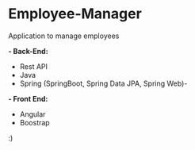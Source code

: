 # Employee-Manager

Application to manage employees

**- Back-End:**
- Rest API
- Java
- Spring (SpringBoot, Spring Data JPA, Spring Web)- 

**- Front End:**
- Angular
- Boostrap


:) 
